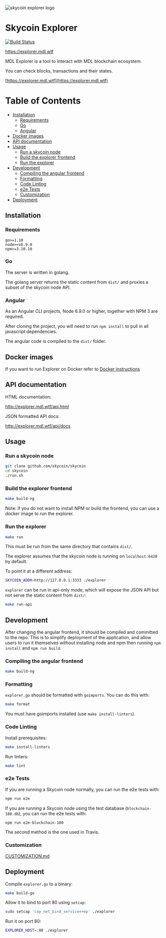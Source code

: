 ![skycoin explorer logo](https://user-images.githubusercontent.com/26845312/32426909-047fb2ae-c283-11e7-8031-6e88585a53c8.png)

# Skycoin Explorer

[![Build Status](https://travis-ci.org/skycoin/skycoin-explorer.svg?branch=develop)](https://travis-ci.org/skycoin/skycoin-explorer)

https://explorer.mdl.wtf

MDL Explorer is a tool to interact with MDL blockchain ecosystem.

You can check blocks, transactions and their states.

[https://explorer.mdl.wtf](https://explorer.mdl.wtf)

# Table of Contents

<!-- MarkdownTOC levels="1,2,3,4,5" autolink="true" bracket="round" -->

- [Installation](#installation)
	- [Requirements](#requirements)
	- [Go](#go)
	- [Angular](#angular)
- [Docker images](#docker-images)
- [API documentation](#api-documentation)
- [Usage](#usage)
	- [Run a skycoin node](#run-a-skycoin-node)
	- [Build the explorer frontend](#build-the-explorer-frontend)
	- [Run the explorer](#run-the-explorer)
- [Development](#development)
	- [Compiling the angular frontend](#compiling-the-angular-frontend)
	- [Formatting](#formatting)
	- [Code Linting](#code-linting)
	- [e2e Tests](#e2e-tests)
	- [Customization](#customization)
- [Deployment](#deployment)

<!-- /MarkdownTOC -->


## Installation

### Requirements

```
go>=1.10
node>=v6.9.0
npm>=3.10.10
```

### Go

The server is written in golang.

The golang server returns the static content from `dist/` and proxies a subset of the skycoin node API.

### Angular

As an Angular CLI projects,  Node 6.9.0 or higher, together with NPM 3 are required.

After cloning the project, you will need to run `npm install` to pull in all javascript dependencies.

The angular code is compiled to the `dist/` folder.

## Docker images

If you want to run Explorer on Docker refer to [Docker instructions](docker/images/README.md)

## API documentation

HTML documentation:

http://explorer.mdl.wtf/api.html

JSON formatted API docs:

http://explorer.mdl.wtf/api/docs

## Usage

### Run a skycoin node

```sh
git clone github.com/skycoin/skycoin
cd skycoin
./run.sh
```

### Build the explorer frontend

```sh
make build-ng
```

Note: if you do not want to install NPM or build the frontend, you can use a docker image to run the explorer.

### Run the explorer

```sh
make run
```

This must be run from the same directory that contains `dist/`.

The explorer assumes that the skycoin node is running on `localhost:6420` by default.

To point it at a different address:

```sh
SKYCOIN_ADDR=http://127.0.0.1:3333 ./explorer
```

`explorer` can be run in api-only mode, which will expose the JSON API but not serve the static content from `dist/`:

```sh
make run-api
```

## Development

After changing the angular frontend, it should be compiled and committed to the repo.
This is to simplify deployment of the application, and allow users to run it themselves without
installing node and npm then running `npm install` and `npm run build`.

### Compiling the angular frontend

```sh
make build-ng
```

### Formatting

`explorer.go` should be formatted with `goimports`. You can do this with:

```sh
make format
```

You must have goimports installed (use `make install-linters`).

### Code Linting

Install prerequisites:

```sh
make install-linters
```

Run linters:

```sh
make lint
```

### e2e Tests

If you are running a Skycoin node normally, you can run the e2e tests with:

```sh
npm run e2e
```

If you are running a Skycoin node using the test database (`blockchain-180.db`), you can run the e2e tests with:

```sh
npm run e2e-blockchain-180
```

The second method is the one used in Travis.

### Customization

[CUSTOMIZATION.md](CUSTOMIZATION.md)

## Deployment

Compile `explorer.go` to a binary:

```sh
make build-go
```

Allow it to bind to port 80 using `setcap`:

```sh
sudo setcap 'cap_net_bind_service=+ep' ./explorer
```

Run it on port 80:

```sh
EXPLORER_HOST=:80 ./explorer
```
